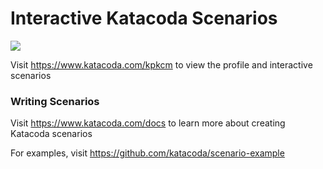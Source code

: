 # Interactive Katacoda Scenarios

[![](http://shields.katacoda.com/katacoda/kpkcm/count.svg)](https://www.katacoda.com/kpkcm "Get your profile on Katacoda.com")

Visit https://www.katacoda.com/kpkcm to view the profile and interactive scenarios

### Writing Scenarios
Visit https://www.katacoda.com/docs to learn more about creating Katacoda scenarios

For examples, visit https://github.com/katacoda/scenario-example
